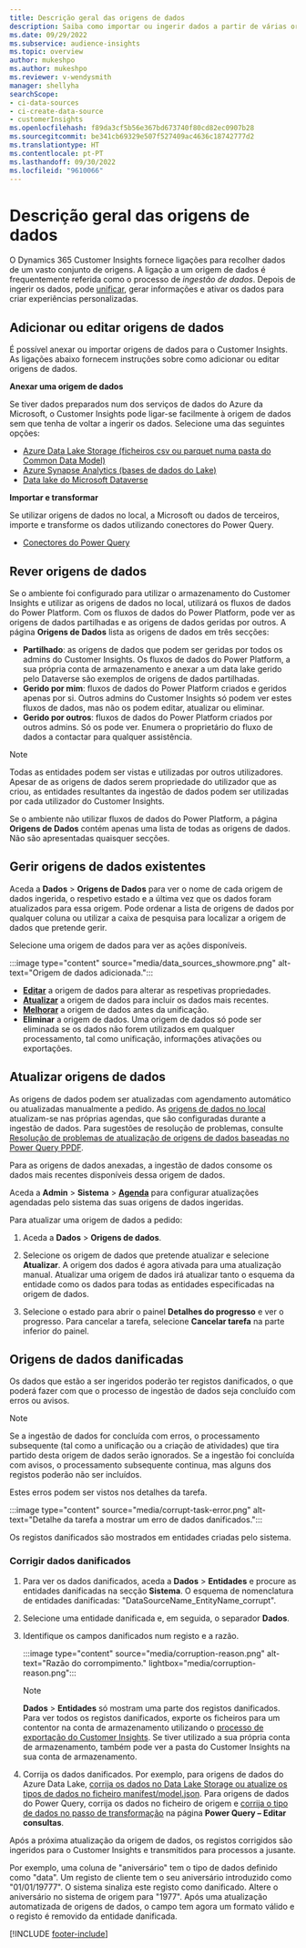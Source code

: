 ```yaml
---
title: Descrição geral das origens de dados
description: Saiba como importar ou ingerir dados a partir de várias origens.
ms.date: 09/29/2022
ms.subservice: audience-insights
ms.topic: overview
author: mukeshpo
ms.author: mukeshpo
ms.reviewer: v-wendysmith
manager: shellyha
searchScope:
- ci-data-sources
- ci-create-data-source
- customerInsights
ms.openlocfilehash: f89da3cf5b56e367bd673740f80cd82ec0907b28
ms.sourcegitcommit: be341cb69329e507f527409ac4636c18742777d2
ms.translationtype: HT
ms.contentlocale: pt-PT
ms.lasthandoff: 09/30/2022
ms.locfileid: "9610066"
---
```

# <a name="data-sources-overview"></a>Descrição geral das origens de dados

O Dynamics 365 Customer Insights fornece ligações para recolher dados de um vasto conjunto de origens. A ligação a um origem de dados é frequentemente referida como o processo de *ingestão de dados*. Depois de ingerir os dados, pode [unificar](data-unification.md), gerar informações e ativar os dados para criar experiências personalizadas.

## <a name="add-or-edit-data-sources"></a>Adicionar ou editar origens de dados

É possível anexar ou importar origens de dados para o Customer Insights. As ligações abaixo fornecem instruções sobre como adicionar ou editar origens de dados.

**Anexar uma origem de dados**

Se tiver dados preparados num dos serviços de dados do Azure da Microsoft, o Customer Insights pode ligar-se facilmente à origem de dados sem que tenha de voltar a ingerir os dados. Selecione uma das seguintes opções:
- [Azure Data Lake Storage (ficheiros csv ou parquet numa pasta do Common Data Model)](connect-common-data-model.md)
- [Azure Synapse Analytics (bases de dados do Lake)](connect-synapse.md)
- [Data lake do Microsoft Dataverse](connect-dataverse-managed-lake.md)

**Importar e transformar**

Se utilizar origens de dados no local, a Microsoft ou dados de terceiros, importe e transforme os dados utilizando conectores do Power Query.
- [Conectores do Power Query](connect-power-query.md)

## <a name="review-data-sources"></a>Rever origens de dados

Se o ambiente foi configurado para utilizar o armazenamento do Customer Insights e utilizar as origens de dados no local, utilizará os fluxos de dados do Power Platform. Com os fluxos de dados do Power Platform, pode ver as origens de dados partilhadas e as origens de dados geridas por outros. A página **Origens de Dados** lista as origens de dados em três secções:
- **Partilhado**: as origens de dados que podem ser geridas por todos os admins do Customer Insights. Os fluxos de dados do Power Platform, a sua própria conta de armazenamento e anexar a um data lake gerido pelo Dataverse são exemplos de origens de dados partilhadas.
- **Gerido por mim**: fluxos de dados do Power Platform criados e geridos apenas por si. Outros admins do Customer Insights só podem ver estes fluxos de dados, mas não os podem editar, atualizar ou eliminar.
- **Gerido por outros**: fluxos de dados do Power Platform criados por outros admins. Só os pode ver. Enumera o proprietário do fluxo de dados a contactar para qualquer assistência.
> [!NOTE]
> Todas as entidades podem ser vistas e utilizadas por outros utilizadores. Apesar de as origens de dados serem propriedade do utilizador que as criou, as entidades resultantes da ingestão de dados podem ser utilizadas por cada utilizador do Customer Insights.

Se o ambiente não utilizar fluxos de dados do Power Platform, a página **Origens de Dados** contém apenas uma lista de todas as origens de dados. Não são apresentadas quaisquer secções.

## <a name="manage-existing-data-sources"></a>Gerir origens de dados existentes

Aceda a **Dados** > **Origens de Dados** para ver o nome de cada origem de dados ingerida, o respetivo estado e a última vez que os dados foram atualizados para essa origem. Pode ordenar a lista de origens de dados por qualquer coluna ou utilizar a caixa de pesquisa para localizar a origem de dados que pretende gerir.

Selecione uma origem de dados para ver as ações disponíveis.

:::image type="content" source="media/data_sources_showmore.png" alt-text="Origem de dados adicionada.":::

- [**Editar**](#add-or-edit-data-sources) a origem de dados para alterar as respetivas propriedades.
- [**Atualizar**](#refresh-data-sources) a origem de dados para incluir os dados mais recentes.
- [**Melhorar**](data-sources-enrichment.md) a origem de dados antes da unificação.
- **Eliminar** a origem de dados. Uma origem de dados só pode ser eliminada se os dados não forem utilizados em qualquer processamento, tal como unificação, informações ativações ou exportações.

## <a name="refresh-data-sources"></a>Atualizar origens de dados

As origens de dados podem ser atualizadas com agendamento automático ou atualizadas manualmente a pedido. As [origens de dados no local](connect-power-query.md#add-data-from-on-premises-data-sources) atualizam-se nas próprias agendas, que são configuradas durante a ingestão de dados. Para sugestões de resolução de problemas, consulte [Resolução de problemas de atualização de origens de dados baseadas no Power Query PPDF](connect-power-query.md#troubleshoot-ppdf-power-query-based-data-source-refresh-issues).

Para as origens de dados anexadas, a ingestão de dados consome os dados mais recentes disponíveis dessa origem de dados.

Aceda a **Admin** > **Sistema** > [**Agenda**](schedule-refresh.md) para configurar atualizações agendadas pelo sistema das suas origens de dados ingeridas.

Para atualizar uma origem de dados a pedido:

1. Aceda a **Dados** > **Origens de dados**.

1. Selecione os origem de dados que pretende atualizar e selecione **Atualizar**. A origem dos dados é agora ativada para uma atualização manual. Atualizar uma origem de dados irá atualizar tanto o esquema da entidade como os dados para todas as entidades especificadas na origem de dados.

1. Selecione o estado para abrir o painel **Detalhes do progresso** e ver o progresso. Para cancelar a tarefa, selecione **Cancelar tarefa** na parte inferior do painel.

## <a name="corrupt-data-sources"></a>Origens de dados danificadas

Os dados que estão a ser ingeridos poderão ter registos danificados, o que poderá fazer com que o processo de ingestão de dados seja concluído com erros ou avisos.

> [!NOTE]
> Se a ingestão de dados for concluída com erros, o processamento subsequente (tal como a unificação ou a criação de atividades) que tira partido desta origem de dados serão ignorados. Se a ingestão foi concluída com avisos, o processamento subsequente continua, mas alguns dos registos poderão não ser incluídos.

Estes erros podem ser vistos nos detalhes da tarefa.

:::image type="content" source="media/corrupt-task-error.png" alt-text="Detalhe da tarefa a mostrar um erro de dados danificados.":::

Os registos danificados são mostrados em entidades criadas pelo sistema.

### <a name="fix-corrupt-data"></a>Corrigir dados danificados

1. Para ver os dados danificados, aceda a **Dados** > **Entidades** e procure as entidades danificadas na secção **Sistema**. O esquema de nomenclatura de entidades danificadas: "DataSourceName_EntityName_corrupt".

1. Selecione uma entidade danificada e, em seguida, o separador **Dados**.

1. Identifique os campos danificados num registo e a razão.

   :::image type="content" source="media/corruption-reason.png" alt-text="Razão do corrompimento." lightbox="media/corruption-reason.png":::

   > [!NOTE]
   > **Dados** > **Entidades** só mostram uma parte dos registos danificados. Para ver todos os registos danificados, exporte os ficheiros para um contentor na conta de armazenamento utilizando o [processo de exportação do Customer Insights](export-destinations.md). Se tiver utilizado a sua própria conta de armazenamento, também pode ver a pasta do Customer Insights na sua conta de armazenamento.

1. Corrija os dados danificados. Por exemplo, para origens de dados do Azure Data Lake, [corrija os dados no Data Lake Storage ou atualize os tipos de dados no ficheiro manifest/model.json](connect-common-data-model.md#common-reasons-for-ingestion-errors-or-corrupt-data). Para origens de dados do Power Query, corrija os dados no ficheiro de origem e [corrija o tipo de dados no passo de transformação](connect-power-query.md#data-type-does-not-match-data) na página **Power Query – Editar consultas**.

Após a próxima atualização da origem de dados, os registos corrigidos são ingeridos para o Customer Insights e transmitidos para processos a jusante.

Por exemplo, uma coluna de "aniversário" tem o tipo de dados definido como "data". Um registo de cliente tem o seu aniversário introduzido como "01/01/19777". O sistema sinaliza este registo como danificado. Altere o aniversário no sistema de origem para "1977". Após uma atualização automatizada de origens de dados, o campo tem agora um formato válido e o registo é removido da entidade danificada.

[!INCLUDE [footer-include](includes/footer-banner.md)]
